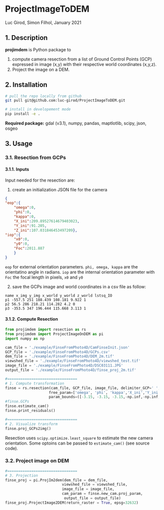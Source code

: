# ProjectImageToDEM
Luc Girod, Simon Filhol, January 2021

## 1. Description

**projimdem** is Python package to 

1. compute camera resection from a list of Ground Control Points (GCP) expressed in image (x,y) with their respective world coordinates (x,y,z). 
2. Project the image on a DEM.

## 

## 2. Installation
```sh
# pull the repo locally from github
git pull git@github.com:luc-girod/ProjectImageToDEM.git

# install in developement mode
pip install -e .
```
**Required package:** gdal (v3.1), numpy, pandas, maptlotlib, scipy, json, osgeo
## 3. Usage
### 3.1. Resection from GCPs

#### 3.1.1. Inputs

Input needed for the resection are: 
1. create an initialization JSON file for the camera 

```json
{
"eop":{
    "omega":0,
    "phi":0,
    "kappa":0,
    "X_ini":209.89527614679403023,
    "Y_ini":91.205,
    "Z_ini":107.031846453497209},
"iop":{
    "x0":0,
    "y0":0,
    "Foc":2011.887
    }   
}
```
`eop` for external orientation parameters. `phi, omega, kappa` are the orientatino angle in radians. `iop` are the internal orientation parameter with `Foc` the focal length in pixels, `x0` and `y0` 

2. save the GCPs image and world coordinates in a csv file as follow:
```csv
name x_img y_img x_world y_world z_world lstsq_IO
p1 -557.5 251 188.439 108.181 9.922 1
p2 56.5 286 218.21 114.282 4.2 0
p3 -353.5 347 196.444 115.668 3.113 1
```
#### 3.1.2. Compute Resection

```python
from projimdem import resection as rs
from projimdem import ProjectImageOnDEM as pi
import numpy as np

cam_file = './example/FinseFromPhoto4D/CamFinseInit.json'
GCP_file = './example/FinseFromPhoto4D/GCPs.csv'
dem_file = './example/FinseFromPhoto4D/DEM_2m.tif'
viewshed_file = './example/FinseFromPhoto4D/viewshed_test.tif'
image_file = './example/FinseFromPhoto4D/DSC03111.JPG'
output_file = './example/FinseFromPhoto4D/finse_proj_2m.tif'

#================================
# 1. Compute transformation
finse = rs.resection(cam_file, GCP_file, image_file, delimiter_GCP=' ',
                    free_param=['omega', 'phi', 'kappa','X_ini','Y_ini','Z_ini', 'Foc'],
                    param_bounds=([-3.15, -3.15, -3.15,-np.inf,-np.inf,-np.inf,4000], [3.15,3.15,3.15,np.inf,np.inf,np.inf,6000]))
#finse.GCPs
finse.estimate_cam()
finse.print_residuals()

#================================
# 2. Visualize transform
finse.proj_GCPs2img()
```

Resection uses `scipy.optimize.least_square` to estimate the new camera orientation. Some optoins can be passed to `estimate_cam()` (see source code).

### 3.2. Project image on DEM

```python
#================================
# 3. Projection
finse_proj = pi.ProjIm2dem(dem_file = dem_file,
                          viewshed_file = viewshed_file,
                          image_file = image_file,
                          cam_param = finse.new_cam.proj_param,
                           output_file = output_file)
finse_proj.ProjectImage2DEM(return_raster = True, epsg=32632)
```
